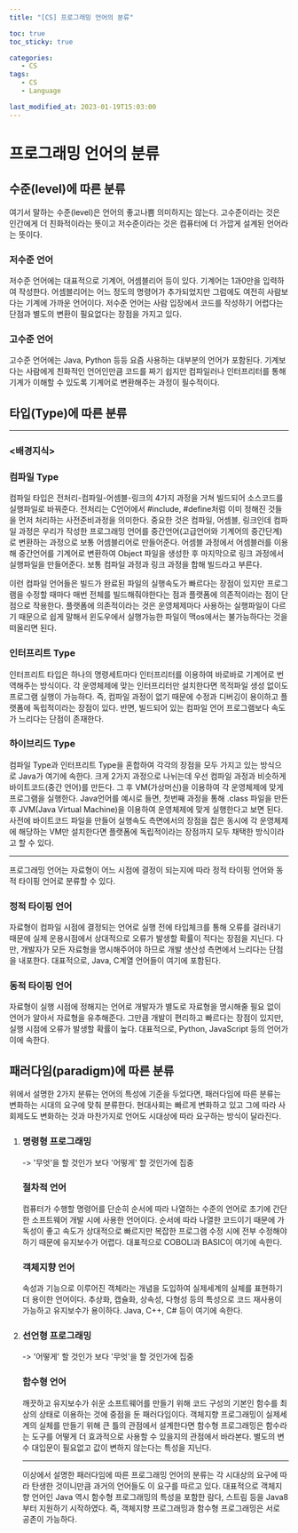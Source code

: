 ```yaml
---
title: "[CS] 프로그래밍 언어의 분류"

toc: true
toc_sticky: true

categories:
   - CS
tags:
   - CS
   - Language

last_modified_at: 2023-01-19T15:03:00
---
```


# 프로그래밍 언어의 분류



## 수준(level)에 따른 분류

여기서 말하는 수준(level)은 언어의 좋고나쁨 의미하지는 않는다. 고수준이라는 것은 인간에게 더 친화적이라는 뜻이고 저수준이라는 것은 컴퓨터에 더 가깝게 설계된 언어라는 뜻이다. 

### 저수준 언어

저수준 언어에는 대표적으로 기계어, 어셈블리어 등이 있다. 기계어는 1과0만을 입력하여 작성한다. 어셈블리어는 어느 정도의 명령어가 추가되었지만 그럼에도 여전히 사람보다는 기계에 가까운 언어이다. 저수준 언어는 사람 입장에서 코드를 작성하기 어렵다는 단점과 별도의 변환이 필요없다는 장점을 가지고 있다.

### 고수준 언어

고수준 언어에는 Java, Python 등등 요즘 사용하는 대부분의 언어가 포함된다. 기계보다는 사람에게 친화적인 언어인만큼 코드를 짜기 쉽지만 컴파일러나 인터프리터를 통해 기계가 이해할 수 있도록 기계어로 변환해주는 과정이 필수적이다.



## 타입(Type)에 따른 분류

---

### <배경지식>

### 컴파일 Type

컴파일 타입은 전처리-컴파일-어셈블-링크의 4가지 과정을 거쳐 빌드되어 소스코드를 실행파일로 바꿔준다. 전처리는 C언어에서 #include, #define처럼 이미 정해진 것들을 먼저 처리하는 사전준비과정을 의미한다. 중요한 것은 컴파일, 어셈블, 링크인데 컴파일 과정은 우리가 작성한 프로그래밍 언어를 중간언어(고급언어와 기계어의 중간단계)로 변환하는 과정으로 보통 어셈블리어로 만들어준다. 어셈블 과정에서 어셈블러를 이용해 중간언어를 기계어로 변환하여 Object 파일을 생성한 후 마지막으로 링크 과정에서 실행파일을 만들어준다. 보통 컴파일 과정과 링크 과정을 합해 빌드라고 부른다.

이런 컴파일 언어들은 빌드가 완료된 파일의 실행속도가 빠르다는 장점이 있지만 프로그램을 수정할 때마다 매번 전체를 빌드해줘야한다는 점과 플랫폼에 의존적이라는 점이 단점으로 작용한다. 플랫폼에 의존적이라는 것은 운영체제마다 사용하는 실행파일이 다르기 때문으로 쉽게 말해서 윈도우에서 실행가능한 파일이 맥os에서는 불가능하다는 것을 떠올리면 된다.

### 인터프리트 Type

인터프리트 타입은 하나의 명령세트마다 인터프리터를 이용하여 바로바로 기계어로 번역해주는 방식이다. 각 운영체제에 맞는 인터프리터만 설치한다면 목적파일 생성 없이도 프로그램 실행이 가능하다. 즉, 컴파일 과정이 없기 때문에 수정과 디버깅이 용이하고 플랫폼에 독립적이라는 장점이 있다. 반면, 빌드되어 있는 컴파일 언어 프로그램보다 속도가 느리다는 단점이 존재한다. 

### 하이브리드 Type

컴파일 Type과 인터프리트 Type을 혼합하여 각각의 장점을 모두 가지고 있는 방식으로 Java가 여기에 속한다. 크게 2가지 과정으로 나뉘는데 우선 컴파일 과정과 비슷하게 바이트코드(중간 언어)를 만든다. 그 후 VM(가상머신)을 이용하여 각 운영체제에 맞게 프로그램을 실행한다. Java언어를 예시로 들면, 첫번째 과정을 통해 .class 파일을 만든 후 JVM(Java Virtual Machine)을 이용하여 운영체제에 맞게 실행한다고 보면 된다. 사전에 바이트코드 파일을 만들어 실행속도 측면에서의 장점을 잡은 동시에 각 운영체제에 해당하는 VM만 설치한다면 플랫폼에 독립적이라는 장점까지 모두 채택한 방식이라고 할 수 있다. 

---

프로그래밍 언어는 자료형이 어느 시점에 결정이 되는지에 따라 정적 타이핑 언어와 동적 타이핑 언어로 분류할 수 있다.

### 정적 타이핑 언어

자료형이 컴파일 시점에 결정되는 언어로 실행 전에 타입체크를 통해 오류를 걸러내기 때문에 실제 운용시점에서 상대적으로 오류가 발생할 확률이 적다는 장점을 지닌다. 다만, 개발자가 모든 자료형을 명시해주어야 하므로 개발 생산성 측면에서 느리다는 단점을 내포한다. 대표적으로, Java, C계열 언어들이 여기에 포함된다.

### 동적 타이핑 언어

자료형이 실행 시점에 정해지는 언어로 개발자가 별도로 자료형을 명시해줄 필요 없이 언어가 알아서 자료형을 유추해준다. 그만큼 개발이 편리하고 빠르다는 장점이 있지만, 실행 시점에 오류가 발생할 확률이 높다. 대표적으로, Python, JavaScript 등의 언어가 이에 속한다.



## 패러다임(paradigm)에 따른 분류

위에서 설명한 2가지 분류는 언어의 특성에 기준을 두었다면, 패러다임에 따른 분류는 변화하는 시대의 요구에 맞춰 분류한다. 현대사회는 빠르게 변화하고 있고 그에 따라 사회제도도 변화하는 것과 마찬가지로 언어도 시대상에 따라 요구하는 방식이 달라진다.

1. ### 명령형 프로그래밍

   -> '무엇'을 할 것인가 보다 '어떻게' 할 것인가에 집중

   

   ### 절차적 언어

   컴퓨터가 수행할 명령어를 단순히 순서에 따라 나열하는 수준의 언어로 초기에 간단한 소프트웨어 개발 시에 사용한 언어이다. 순서에 따라 나열한 코드이기 때문에 가독성이 좋고 속도가 상대적으로 빠르지만 복잡한 프로그램 수정 시에 전부 수정해야하기 때문에 유지보수가 어렵다. 대표적으로 COBOLl과 BASIC이 여기에 속한다.

   

   ### 객체지향 언어

   속성과 기능으로 이루어진 객체라는 개념을 도입하여 실제세계의 실체를 표현하기 더 용이한 언어이다. 추상화, 캡슐화, 상속성, 다형성 등의 특성으로 코드 재사용이 가능하고 유지보수가 용이하다. Java, C++, C# 등이 여기에 속한다.

   

2. ### 선언형 프로그래밍

   -> '어떻게' 할 것인가 보다 '무엇'을 할 것인가에 집중

   

   ### 함수형 언어

   깨끗하고 유지보수가 쉬운 소프트웨어를 만들기 위해 코드 구성의 기본인 함수를 최상의 상태로 이용하는 것에 중점을 둔 패러다임이다. 객체지향 프로그래밍이 실제세계의 실체를 만들기 위해 큰 틀의 관점에서 설계한다면 함수형 프로그래밍은 함수라는 도구를 어떻게 더 효과적으로 사용할 수 있을지의 관점에서 바라본다. 별도의 변수 대입문이 필요없고 값이 변하지 않는다는 특성을 지닌다.

   

   ---

   이상에서 설명한 패러다임에 따른 프로그래밍 언어의 분류는 각 시대상의 요구에 따라 탄생한 것이니만큼 과거의 언어들도 이 요구를 따르고 있다. 대표적으로 객체지향 언어인 Java 역시 함수형 프로그래밍의 특성을 포함한 람다, 스트림 등을 Java8부터 지원하기 시작하였다. 즉, 객체지향 프로그래밍과 함수형 프로그래밍은 서로 공존이 가능하다.

   

   





